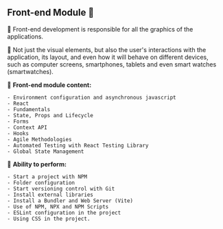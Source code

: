 ## Front-end Module :calling:

🔸 Front-end development is responsible for all the graphics of the applications.

🔸 Not just the visual elements, but also the user's interactions with the application, its layout, and even how it will behave on different devices, such as computer screens, smartphones, tablets and even smart watches (smartwatches).

🔸 **Front-end module content:**
```
- Environment configuration and asynchronous javascript
- React
- Fundamentals
- State, Props and Lifecycle
- Forms
- Context API
- Hooks
- Agile Methodologies
- Automated Testing with React Testing Library
- Global State Management
```


🔸 **Ability to perform:** 
```
- Start a project with NPM
- Folder configuration
- Start versioning control with Git
- Install external libraries
- Install a Bundler and Web Server (Vite)
- Use of NPM, NPX and NPM Scripts
- ESLint configuration in the project
- Using CSS in the project.
```

